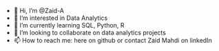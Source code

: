 - 👋 Hi, I’m @Zaid-A
- 👀 I’m interested in Data Analytics 
- 🌱 I’m currently learning SQL, Python, R
- 💞️ I’m looking to collaborate on data analytics projects
- 📫 How to reach me: here on github or contact Zaid Mahdi on linkedIn

<!---
Zaid-A/Zaid-A is a ✨ special ✨ repository because its `README.md` (this file) appears on your GitHub profile.
You can click the Preview link to take a look at your changes.
--->
